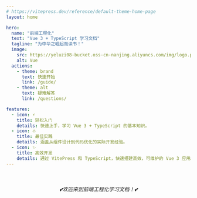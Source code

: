 ```yaml
---
# https://vitepress.dev/reference/default-theme-home-page
layout: home

hero:
  name: "前端工程化"
  text: "Vue 3 + TypeScript 学习文档"
  tagline: "为中华之崛起而读书！"
  image:
    src: https://yeluzi08-bucket.oss-cn-nanjing.aliyuncs.com/img/logo.png
    alt: Vue
  actions:
    - theme: brand
      text: 快速开始
      link: /guide/
    - theme: alt
      text: 疑难解答
      link: /questions/

features:
  - icon: ⚡️
    title: 轻松入门
    details: 快速上手，学习 Vue 3 + TypeScript 的基本知识。
  - icon: 🔥
    title: 最佳实践
    details: 涵盖从组件设计到代码优化的实际开发经验。
  - icon: ✨
    title: 高效开发
    details: 通过 VitePress 和 TypeScript，快速搭建高效，可维护的 Vue 3 应用。
---
```


<div style="text-align: center;margin-top:50px;">
    <em>💕欢迎来到前端工程化学习文档！💕</em>
</div>
